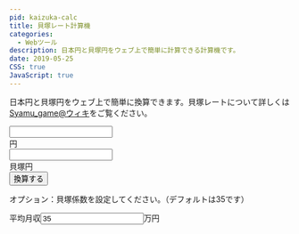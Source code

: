 ```yaml
---
pid: kaizuka-calc
title: 貝塚レート計算機
categories:
  - Webツール
description: 日本円と貝塚円をウェブ上で簡単に計算できる計算機です。
date: 2019-05-25
CSS: true
JavaScript: true
---
```


日本円と貝塚円をウェブ上で簡単に換算できます。貝塚レートについて詳しくは<a href="https://www63.atwiki.jp/syamugame/pages/44.html">Syamu_game@ウィキ</a>をご覧ください。

<form id="kaizuka_calc" name="kaizuka_calc">
  <div class="calc_input">
    <input type="number" name="input_yen"><div class="yen">円</div>
    <input type="number" name="input_kaizuka"><div class="kaizuka">貝塚円</div>
  </div>
  <button id="calc" type="button">換算する</button>
  <div class="option">
    <p>オプション：貝塚係数を設定してください。（デフォルトは35です）
    </p>
    <p>平均月収<input type="number" name="factor" value="35">万円</p>
  </div>
</form>
